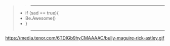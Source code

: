 >>-----------------------
>- if (sad == true){
>- Be.Awesome()
>- }
>>----------------------


https://media.tenor.com/6TDIGb9hyCMAAAAC/bully-maguire-rick-astley.gif

<!--
**CODERroot289/coderroot289** is a ✨ _special_ ✨ repository because its `README.md` (this file) appears on your GitHub profile.

Here are some ideas to get you started:

- 🔭 I’m currently working on ...
- 🌱 I’m currently learning ...
- 👯 I’m looking to collaborate on ...
- 🤔 I’m looking for help with ...
- 💬 Ask me about ...
- 📫 How to reach me: ...
- 😄 Pronouns: ...
- ⚡ Fun fact: ...
-->
